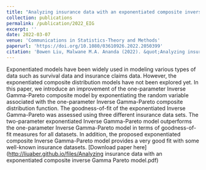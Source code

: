 ```yaml
---
title: "Analyzing insurance data with an exponentiated composite inverse Gamma-Pareto model"
collection: publications
permalink: /publication/2022_EIG
excerpt: ''
date: 2022-03-07
venue: 'Communications in Statistics-Theory and Methods'
paperurl: 'https://doi.org/10.1080/03610926.2022.2050399'
citation: 'Bowen Liu, Malwane M.A. Ananda (2022). &quot;Analyzing insurance data with an exponentiated composite inverse Gamma-Pareto model &quot; <i>Communications in Statistics-Theory and Methods</i>. 1-14.'
---
```

Exponentiated models have been widely used in modeling various types of data such as survival data and insurance claims data. However, the exponentiated composite distribution models have not been explored yet. In this paper, we introduce an improvement of the one-parameter Inverse Gamma-Pareto composite model by exponentiating the random variable associated with the one-parameter Inverse Gamma-Pareto composite distribution function. The goodness-of-fit of the exponentiated Inverse Gamma-Pareto was assessed using three different insurance data sets. The two-parameter exponentiated Inverse Gamma-Pareto model outperforms the one-parameter Inverse Gamma-Pareto model in terms of goodness-of-fit measures for all datasets. In addition, the proposed exponentiated composite Inverse Gamma-Pareto model provides a very good fit with some well-known insurance datasets.
[Download paper here](http://liuaber.github.io/files/Analyzing insurance data with an exponentiated composite inverse Gamma Pareto model.pdf)

